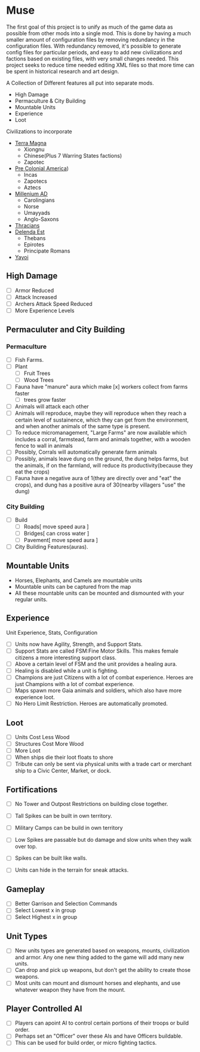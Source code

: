 # Muse

The first goal of this project is to unify as much of the game data as possible from other mods into a single mod. This is done by having a much smaller amount of configuration files by removing redundancy in the configuration files. With redundancy removed, it's possible to generate config files for particular periods, and easy to add new civilizations and factions based on existing files, with very small changes needed. This project seeks to reduce time needed editing XML files so that more
time can be spent in historical research and art design.

A Collection of Different features all put into separate mods.

* High Damage
* Permaculture & City Building
* Mountable Units
* Experience
* Loot

Civilizations to incorporate
* [Terra Magna](https://github.com/0ADMods/terra_magna)
  * Xiongnu
  * Chinese(Plus 7 Warring States factions)
  * Zapotec
* [Pre Colonial America](https://github.com/0ADMods/pre-colonial-mod))
  * Incas
  * Zapotecs
  * Aztecs
* [Millenium AD](https://github.com/0ADMods/millenniumad)
  * Carolingians
  * Norse
  * Umayyads
  * Anglo-Saxons
* [Thracians](https://github.com/0ADMods/thracians)
* [Delenda Est](https://github.com/JustusAvramenko/delenda_est)
  * Thebans
  * Epirotes
  * Principate Romans
* [Yayoi](https://github.com/0ADMods/yayoi_japan)

## High Damage

- [ ] Armor Reduced
- [ ] Attack Increased
- [ ] Archers Attack Speed Reduced
- [ ] More Experience Levels

## Permaculuter and City Building 

### Permaculture

- [ ] Fish Farms. 
- [ ] Plant 
  - [ ] Fruit Trees
  - [ ] Wood Trees
- [ ] Fauna have "manure" aura which make 
  [x] workers collect from farms faster
  - [ ] trees grow faster
- [ ] Animals will attack each other
- [ ] Animals will reproduce, maybe they will reproduce when they reach a certain level of sustainence, which they can get from the environment, and when another animals of the same type is present.
- [ ] To reduce micromanagement, "Large Farms" are now available which includes a corral, farmstead, farm and animals together, with a wooden fence to wall in animals
- [ ] Possibly, Corrals will automatically generate farm animals
- [ ] Possibly, animals leave dung on the ground, the dung helps farms, but the animals, if on the farmland, will reduce its productivity(because they eat the crops)
- [ ] Fauna have a negative aura of 1(they are directly over and "eat" the crops), and dung has a positive aura of 30(nearby villagers "use" the dung)

### City Building
- [ ] Build 
  - [ ] Roads[ move speed aura ]
  - [ ] Bridges[ can cross water ]
  - [ ] Pavement[ move speed aura ]
- [ ] City Building Features(auras). 

## Mountable Units

* Horses, Elephants, and Camels are mountable units
* Mountable units can be captured from the map
* All these mountable units can be mounted and dismounted with your regular units.

## Experience
Unit Experience, Stats, Configuration
- [ ] Units now have Agility, Strength, and Support Stats. 
- [ ] Support Stats are called FSM:Fine Motor Skills. This makes female citizens a more interesting support class. 
- [ ] Above a certain level of FSM and the unit provides a healing aura.
- [ ] Healing is disabled while a unit is fighting.
- [ ] Champions are just Citizens with a lot of combat experience. Heroes are just Champions with a lot of combat experience. 
- [ ] Maps spawn more Gaia animals and soldiers, which also have more experience loot.
- [ ] No Hero Limit Restriction. Heroes are automatically promoted.

## Loot
- [ ] Units Cost Less Wood
- [ ] Structures Cost More Wood
- [ ] More Loot
- [ ] When ships die their loot floats to shore
- [ ] Tribute can only be sent via physical units with a trade cart or merchant ship to a Civic Center, Market, or dock.

## Fortifications
- [ ] No Tower and Outpost Restrictions on building close together. 
- [ ] Tall Spikes can be built in own territory. 
- [ ] Military Camps can be build in own territory
- [ ] Low Spikes are passable but do damage and slow units when they walk over top.
- [ ] Spikes can be built like walls.
- [ ] Units can hide in the terrain for sneak attacks.


## Gameplay
- [ ] Better Garrison and Selection Commands
- [ ] Select Lowest x in group
- [ ] Select Highest x in group

## Unit Types
- [ ] New units types are generated based on weapons, mounts, civilization and armor. Any one new thing added to the game will add many new units. 
- [ ] Can drop and pick up weapons, but don't get the ability to create those weapons.
- [ ] Most units can mount and dismount horses and elephants, and use whatever weapon they have from the mount.

## Player Controlled AI

- [ ] Players can apoint AI to control certain portions of their troops or build order.
- [ ] Perhaps set an "Officer" over these AIs and have Officers buildable.
- [ ] This can be used for build order, or micro fighting tactics. 
